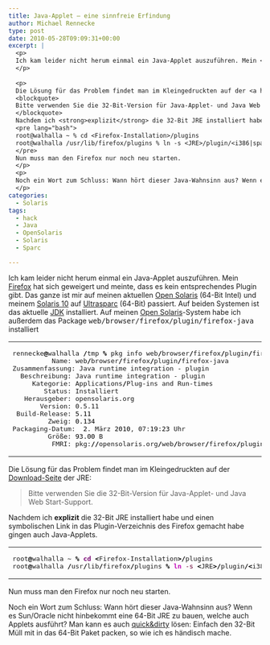 ```yaml
---
title: Java-Applet – eine sinnfreie Erfindung
author: Michael Rennecke
type: post
date: 2010-05-28T09:09:31+00:00
excerpt: |
  <p>
  Ich kam leider nicht herum einmal ein Java-Applet auszuführen. Mein <a href="http://www.mozilla-europe.org/de/firefox/">Firefox</a> hat sich geweigert und meinte, dass es kein entsprechendes Plugin gibt. Das ganze ist mir auf meinen aktuellen <a href="http://www.opensolaris.com/">Open Solaris</a> (64-Bit Intel) und meinem <a href="http://www.sun.com/software/solaris/10/">Solaris 10</a> auf <a href="http://en.wikipedia.org/wiki/SPARC">Ultrasparc</a> (64-Bit) passiert. Auf beiden Systemen ist das aktuelle <a href="http://java.sun.com/javase/">JDK</a> installiert. Auf meinen <a href="http://www.opensolaris.com/">Open Solaris</a>-System habe ich außerdem das Package <tt>web/browser/firefox/plugin/firefox-java</tt> installiert
  </p>
  
  <p>
  Die Lösung für das Problem findet man im Kleingedruckten auf der <a href="http://www.java.com/de/download/manual.jsp">Download-Seite</a> der JRE:
  <blockquote>
  Bitte verwenden Sie die 32-Bit-Version für Java-Applet- und Java Web Start-Support.
  </blockquote>
  Nachdem ich <strong>explizit</strong> die 32-Bit JRE installiert habe und einen symbolischen Link in das Plugin-Verzeichnis des Firefox gemacht habe gingen auch Java-Applets.
  <pre lang="bash">
  root@walhalla ~ % cd <Firefox-Installation>/plugins
  root@walhalla /usr/lib/firefox/plugins % ln -s <JRE>/plugin/<i386|sparc>/ns7/libjavaplugin_oji.so .
  </pre>
  Nun muss man den Firefox nur noch neu starten.
  </p>
  <p>
  Noch ein Wort zum Schluss: Wann hört dieser Java-Wahnsinn aus? Wenn es Sun/Oracle nicht hinbekommt eine 64-Bit JRE zu bauen, welche auch Applets ausführt? Man kann es auch <a href="http://en.wikipedia.org/wiki/Quick-and-dirty">quick&dirty</a> lösen: Einfach den 32-Bit Müll mit in das 64-Bit Paket packen, so wie ich es händisch mache.
  </p>
categories:
  - Solaris
tags:
  - hack
  - Java
  - OpenSolaris
  - Solaris
  - Sparc

---
```

Ich kam leider nicht herum einmal ein Java-Applet auszuführen. Mein [Firefox][1] hat sich geweigert und meinte, dass es kein entsprechendes Plugin gibt. Das ganze ist mir auf meinen aktuellen [Open Solaris][2] (64-Bit Intel) und meinem [Solaris 10][3] auf [Ultrasparc][4] (64-Bit) passiert. Auf beiden Systemen ist das aktuelle [JDK][5] installiert. Auf meinen [Open Solaris][2]-System habe ich außerdem das Package <tt>web/browser/firefox/plugin/firefox-java</tt> installiert

<div class="wp_syntax">
  <table>
    <tr>
      <td class="code">
        <pre class="bash" style="font-family:monospace;">rennecke<span style="color: #000000; font-weight: bold;">@</span>walhalla <span style="color: #000000; font-weight: bold;">/</span>tmp <span style="color: #000000; font-weight: bold;">%</span> pkg info web<span style="color: #000000; font-weight: bold;">/</span>browser<span style="color: #000000; font-weight: bold;">/</span>firefox<span style="color: #000000; font-weight: bold;">/</span>plugin<span style="color: #000000; font-weight: bold;">/</span>firefox-java
          Name: web<span style="color: #000000; font-weight: bold;">/</span>browser<span style="color: #000000; font-weight: bold;">/</span>firefox<span style="color: #000000; font-weight: bold;">/</span>plugin<span style="color: #000000; font-weight: bold;">/</span>firefox-java
Zusammenfassung: Java runtime integration - plugin
  Beschreibung: Java runtime integration - plugin
     Kategorie: Applications<span style="color: #000000; font-weight: bold;">/</span>Plug-ins and Run-times
        Status: Installiert
   Herausgeber: opensolaris.org
       Version: 0.5.11
 Build-Release: <span style="color: #000000;">5.11</span>
         Zweig: <span style="color: #000000;">0.134</span>
Packaging-Datum:  <span style="color: #000000;">2</span>. März <span style="color: #000000;">2010</span>, 07:<span style="color: #000000;">19</span>:<span style="color: #000000;">23</span> Uhr
         Größe: <span style="color: #000000;">93.00</span> B
          FMRI: pkg:<span style="color: #000000; font-weight: bold;">//</span>opensolaris.org<span style="color: #000000; font-weight: bold;">/</span>web<span style="color: #000000; font-weight: bold;">/</span>browser<span style="color: #000000; font-weight: bold;">/</span>firefox<span style="color: #000000; font-weight: bold;">/</span>plugin<span style="color: #000000; font-weight: bold;">/</span>firefox-java<span style="color: #000000; font-weight: bold;">@</span>0.5.11,<span style="color: #000000;">5.11</span>-<span style="color: #000000;">0.134</span>:20100302T071923Z</pre>
      </td>
    </tr>
  </table>
</div>

Die Lösung für das Problem findet man im Kleingedruckten auf der [Download-Seite][6] der JRE: 

> Bitte verwenden Sie die 32-Bit-Version für Java-Applet- und Java Web Start-Support. 

Nachdem ich **explizit** die 32-Bit JRE installiert habe und einen symbolischen Link in das Plugin-Verzeichnis des Firefox gemacht habe gingen auch Java-Applets.

<div class="wp_syntax">
  <table>
    <tr>
      <td class="code">
        <pre class="bash" style="font-family:monospace;">root<span style="color: #000000; font-weight: bold;">@</span>walhalla ~ <span style="color: #000000; font-weight: bold;">%</span> <span style="color: #7a0874; font-weight: bold;">cd</span> <span style="color: #000000; font-weight: bold;">&lt;</span>Firefox-Installation<span style="color: #000000; font-weight: bold;">&gt;/</span>plugins
root<span style="color: #000000; font-weight: bold;">@</span>walhalla <span style="color: #000000; font-weight: bold;">/</span>usr<span style="color: #000000; font-weight: bold;">/</span>lib<span style="color: #000000; font-weight: bold;">/</span>firefox<span style="color: #000000; font-weight: bold;">/</span>plugins <span style="color: #000000; font-weight: bold;">%</span> <span style="color: #c20cb9; font-weight: bold;">ln</span> <span style="color: #660033;">-s</span> <span style="color: #000000; font-weight: bold;">&lt;</span>JRE<span style="color: #000000; font-weight: bold;">&gt;/</span>plugin<span style="color: #000000; font-weight: bold;">/&lt;</span>i386<span style="color: #000000; font-weight: bold;">|</span>sparc<span style="color: #000000; font-weight: bold;">&gt;/</span>ns7<span style="color: #000000; font-weight: bold;">/</span>libjavaplugin_oji.so .</pre>
      </td>
    </tr>
  </table>
</div>

Nun muss man den Firefox nur noch neu starten. 

Noch ein Wort zum Schluss: Wann hört dieser Java-Wahnsinn aus? Wenn es Sun/Oracle nicht hinbekommt eine 64-Bit JRE zu bauen, welche auch Applets ausführt? Man kann es auch [quick&dirty][7] lösen: Einfach den 32-Bit Müll mit in das 64-Bit Paket packen, so wie ich es händisch mache.

 [1]: http://www.mozilla-europe.org/de/firefox/
 [2]: http://www.opensolaris.com/
 [3]: http://www.sun.com/software/solaris/10/
 [4]: http://en.wikipedia.org/wiki/SPARC
 [5]: http://java.sun.com/javase/
 [6]: http://www.java.com/de/download/manual.jsp
 [7]: http://en.wikipedia.org/wiki/Quick-and-dirty